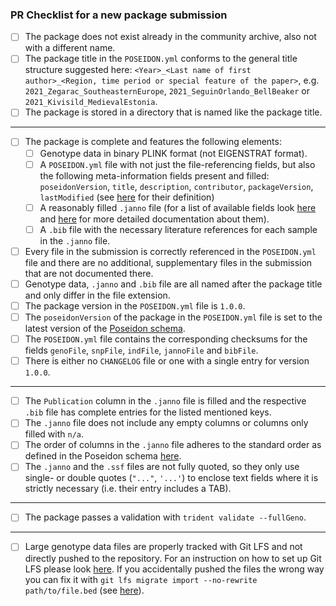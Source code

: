 ### PR Checklist for a new package submission

- [ ] The package does not exist already in the community archive, also not with a different name.
- [ ] The package title in the `POSEIDON.yml` conforms to the general title structure suggested here: `<Year>_<Last name of first author>_<Region, time period or special feature of the paper>`, e.g. `2021_Zegarac_SoutheasternEurope`, `2021_SeguinOrlando_BellBeaker` or `2021_Kivisild_MedievalEstonia`.
- [ ] The package is stored in a directory that is named like the package title.

***

- [ ] The package is complete and features the following elements:
  - [ ] Genotype data in binary PLINK format (not EIGENSTRAT format).
  - [ ] A `POSEIDON.yml` file with not just the file-referencing fields, but also the following meta-information fields present and filled: `poseidonVersion`, `title`, `description`, `contributor`, `packageVersion`, `lastModified` (see [here](https://github.com/poseidon-framework/poseidon-schema/blob/master/POSEIDON_yml_fields.tsv) for their definition)
  - [ ] A reasonably filled `.janno` file (for a list of available fields look [here](https://github.com/poseidon-framework/poseidon-schema/blob/master/janno_columns.tsv) and [here](https://www.poseidon-adna.org/#/janno_details) for more detailed documentation about them).
  - [ ] A `.bib` file with the necessary literature references for each sample in the `.janno` file.
- [ ] Every file in the submission is correctly referenced in the `POSEIDON.yml` file and there are no additional, supplementary files in the submission that are not documented there.
- [ ] Genotype data, `.janno` and `.bib` file are all named after the package title and only differ in the file extension.
- [ ] The package version in the `POSEIDON.yml` file is `1.0.0`.
- [ ] The `poseidonVersion` of the package in the `POSEIDON.yml` file is set to the latest version of the [Poseidon schema](https://github.com/poseidon-framework/poseidon-schema/releases).
- [ ] The `POSEIDON.yml` file contains the corresponding checksums for the fields `genoFile`, `snpFile`, `indFile`, `jannoFile` and `bibFile`.
- [ ] There is either no `CHANGELOG` file or one with a single entry for version `1.0.0`.

***

- [ ] The `Publication` column in the `.janno` file is filled and the respective `.bib` file has complete entries for the listed mentioned keys.
- [ ] The `.janno` file does not include any empty columns or columns only filled with `n/a`.
- [ ] The order of columns in the `.janno` file adheres to the standard order as defined in the Poseidon schema [here](https://github.com/poseidon-framework/poseidon-schema/blob/master/janno_columns.tsv).
- [ ] The `.janno` and the `.ssf` files are not fully quoted, so they only use single- or double quotes (`"..."`, `'...'`) to enclose text fields where it is strictly necessary (i.e. their entry includes a TAB).

***

- [ ] The package passes a validation with `trident validate --fullGeno`.

***

- [ ] Large genotype data files are properly tracked with Git LFS and not directly pushed to the repository. For an instruction on how to set up Git LFS please look [here](https://www.poseidon-adna.org/#/archive_submission_guide?id=submitting-the-package). If you accidentally pushed the files the wrong way you can fix it with `git lfs migrate import --no-rewrite path/to/file.bed` (see [here](https://github.com/git-lfs/git-lfs/blob/main/docs/man/git-lfs-migrate.adoc#import-without-rewriting-history)).
